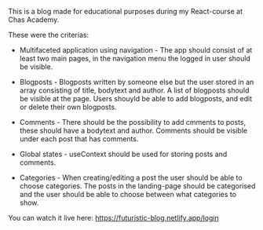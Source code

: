 This is a blog made for educational purposes during my React-course at Chas Academy.

These were the criterias:

- Multifaceted application using navigation - The app should consist of at least two main pages, in the navigation menu the logged in user should be visible.

- Blogposts - Blogposts written by someone else but the user stored in an array consisting of title, bodytext and author. A list of blogposts should be visible at the page. Users shouyld be able to add blogposts, and edit or delete their own blogposts.

* Comments - There should be the possibility to add cmments to posts, these should have a bodytext and author.
  Comments should be visible under each post that has comments.

* Global states - useContext should be used for storing posts and comments.

* Categories - When creating/editing a post the user should be able to choose categories. The posts in the landing-page should be categorised and the user should be able to choose between what categories to show.

You can watch it live here:
https://futuristic-blog.netlify.app/login
